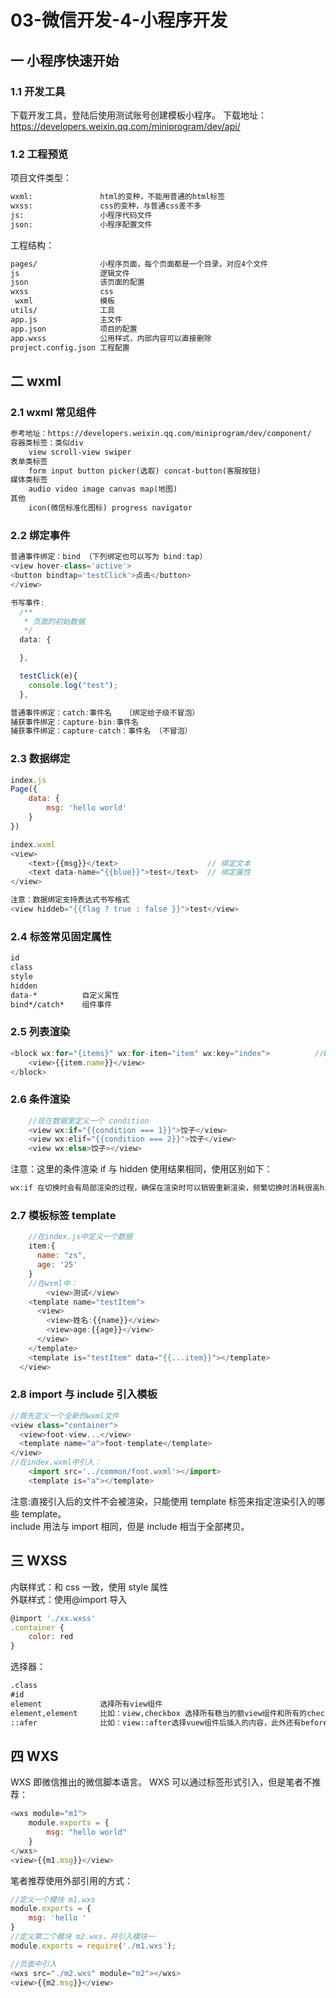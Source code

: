 # 03-微信开发-4-小程序开发

## 一 小程序快速开始

### 1.1 开发工具

下载开发工具，登陆后使用测试账号创建模板小程序。
下载地址：<https://developers.weixin.qq.com/miniprogram/dev/api/>

### 1.2 工程预览

项目文件类型：

```txt
wxml:               html的变种，不能用普通的html标签
wxss:               css的变种，与普通css差不多
js:                 小程序代码文件
json:               小程序配置文件
```

工程结构：

```txt
pages/              小程序页面，每个页面都是一个目录，对应4个文件
js                  逻辑文件
json                该页面的配置
wxss                css
 wxml               模板
utils/              工具
app.js              主文件
app.json            项目的配置
app.wxss            公用样式，内部内容可以直接删除
project.config.json 工程配置
```

## 二 wxml

### 2.1 wxml 常见组件

```txt
参考地址：https://developers.weixin.qq.com/miniprogram/dev/component/
容器类标签：类似div
    view scroll-view swiper
表单类标签
    form input button picker(选取) concat-button(客服按钮)
媒体类标签
    audio video image canvas map(地图)
其他
    icon(微信标准化图标) progress navigator
```

### 2.2 绑定事件

```javascript
普通事件绑定：bind （下列绑定也可以写为 bind:tap）
<view hover-class='active'>
<button bindtap='testClick'>点击</button>
</view>

书写事件:
  /**
   * 页面的初始数据
   */
  data: {

  },

  testClick(e){
    console.log("test");
  },

普通事件绑定：catch:事件名   （绑定给子级不冒泡）
捕获事件绑定：capture-bin:事件名
捕获事件绑定：capture-catch：事件名 （不冒泡）

```

### 2.3 数据绑定

```javascript
index.js
Page({
    data: {
        msg: 'hello world'
    }
})

index.wxml
<view>
    <text>{{msg}}</text>                    // 绑定文本
    <text data-name="{{blue}}">test</text>  // 绑定属性
</view>

注意：数据绑定支持表达式书写格式
<view hiddeb="{{flag ? true : false }}">test</view>
```

### 2.4 标签常见固定属性

```txt
id
class
style
hidden
data-*          自定义属性
bind*/catch*    组件事件
```

### 2.5 列表渲染

```javascript
<block wx:for="{items}" wx:for-item="item" wx:key="index">          //block只是一个包装元素
    <view>{{item.name}}</view>
</block>
```

### 2.6 条件渲染

```javascript
    //现在数据里定义一个 condition
    <view wx:if="{{condition === 1}}">饺子</view>
    <view wx:elif="{{condition === 2}}">饺子</view>
    <view wx:else>饺子></view>
```

注意：这里的条件渲染 if 与 hidden 使用结果相同，使用区别如下：

```txt
wx:if 在切换时会有局部渲染的过程，确保在渲染时可以销毁重新渲染，频繁切换时消耗很高hidden：始终都在渲染，初始渲染消耗很高。
```

### 2.7 模板标签 template

```javascript
    //在index.js中定义一个数据
    item:{
      name: "zs",
      age: '25'
    }
    //在wxml中：
        <view>测试</view>
    <template name="testItem">
      <view>
        <view>姓名:{{name}}</view>
        <view>age:{{age}}</view>
      </view>
    </template>
    <template is="testItem" data="{{...item}}"></template>
  </view>
```

### 2.8 import 与 include 引入模板

```javascript
//首先定义一个全新的wxml文件
<view class="container">
  <view>foot-view...</view>
  <template name="a">foot-template</template>
</view>
//在index.wxml中引入：
    <import src='../common/foot.wxml'></import>
    <template is="a"></template>
```

注意:直接引入后的文件不会被渲染，只能使用 template 标签来指定渲染引入的哪些 template。  
include 用法与 import 相同，但是 include 相当于全部拷贝。

## 三 WXSS

内联样式：和 css 一致，使用 style 属性  
外联样式：使用@import 导入

```javascript
@import './xx.wxss'
.container {
    color: red
}
```

选择器：

```txt
.class
#id
element             选择所有view组件
element,element     比如：view,checkbox 选择所有稳当的额view组件和所有的checkbox组件
::afer              比如：view::after选择vuew组件后插入的内容，此外还有before
```

## 四 WXS

WXS 即微信推出的微信脚本语言。 WXS 可以通过标签形式引入，但是笔者不推荐：

```javascript
<wxs module="m1">
    module.exports = {
        msg: "hello world"
    }
</wxs>
<view>{{m1.msg}}</view>
```

笔者推荐使用外部引用的方式：

```javascript
//定义一个模块 m1.wxs
module.exports = {
    msg: 'hello '
}
//定义第二个模块 m2.wxs，并引入模块一
module.exports = require('./m1.wxs');

//页面中引入
<wxs src="./m2.wxs" module="m2"></wxs>
<view>{{m2.msg}}</view>
```
